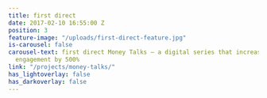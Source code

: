 ```yaml
---
title: first direct
date: 2017-02-10 16:55:00 Z
position: 3
feature-image: "/uploads/first-direct-feature.jpg"
is-carousel: false
carousel-text: first direct Money Talks – a digital series that increased their content
  engagement by 500%
link: "/projects/money-talks/"
has_lightoverlay: false
has_darkoverlay: false
---
```


